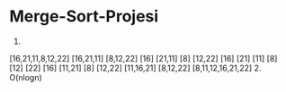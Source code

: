 # Merge-Sort-Projesi
1.
[16,21,11,8,12,22]
[16,21,11]                        [8,12,22]
[16]   [21,11]                  [8]      [12,22]
[16]   [21] [11]                [8]     [12] [22]
[16]   [11,21]                  [8]      [12,22]
[11,16,21]                      [8,12,22]
[8,11,12,16,21,22]
2.
O(nlogn)
